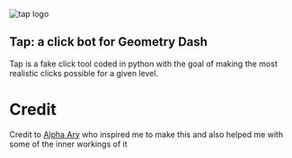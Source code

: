 ![tap logo](github_assets/TapLogo.png) 

## Tap: a click bot for Geometry Dash
Tap is a fake click tool coded in python with the goal of making the most realistic clicks possible for a given level.

# Credit
Credit to [Alpha Ary](https://www.youtube.com/channel/UCqpKXLRstb8xfeMxzS8DnNg) who inspired me to make this and also helped me with some of the inner workings of it